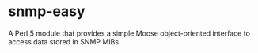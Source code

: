 # snmp-easy
A Perl 5 module that provides a simple Moose object-oriented interface to access data stored in SNMP MIBs.

